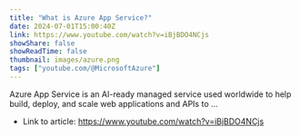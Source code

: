 ```yaml
---
title: "What is Azure App Service?"
date: 2024-07-01T15:00:40Z
link: https://www.youtube.com/watch?v=iBjBDO4NCjs
showShare: false
showReadTime: false
thumbnail: images/azure.png
tags: ["youtube.com/@MicrosoftAzure"]
---
```

Azure App Service is an AI-ready managed service used worldwide to help build, deploy, and scale web applications and APIs to ...

- Link to article: https://www.youtube.com/watch?v=iBjBDO4NCjs